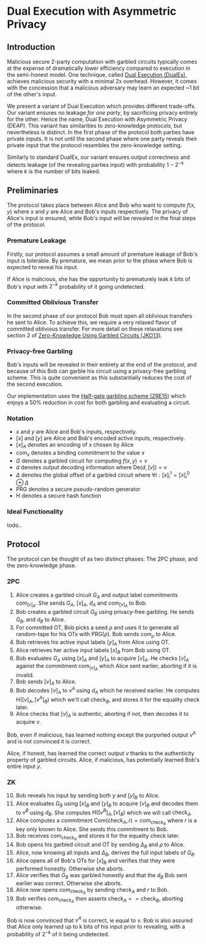 # Dual Execution with Asymmetric Privacy

## Introduction

Malicious secure 2-party computation with garbled circuits typically comes at the expense of dramatically lower efficiency compared to execution in the semi-honest model. One technique, called [Dual Execution (DualEx)](https://www.iacr.org/archive/pkc2006/39580468/39580468.pdf), achieves malicious security with a minimal 2x overhead. However, it comes with the concession that a malicious adversary may learn an expected ~1 bit of the other's input.

We present a variant of Dual Execution which provides different trade-offs. Our variant ensures no leakage _for one party_, by sacrificing privacy entirely for the other. Hence the name, Dual Execution with Asymmetric Privacy (DEAP). This variant has similarities to zero-knowledge protocols, but nevertheless is distinct. In the first phase of the protocol both parties have private inputs. It is not until the second phase where one party reveals their private input that the protocol resembles the zero-knowledge setting.

Similarly to standard DualEx, our variant ensures output correctness and detects leakage (of the revealing parties input) with probability $1 - 2^{-k}$ where $k$ is the number of bits leaked.

## Preliminaries

The protocol takes place between Alice and Bob who want to compute $f(x, y)$ where $x$ and $y$ are Alice and Bob's inputs respectively. The privacy of Alice's input is ensured, while Bob's input will be revealed in the final steps of the protocol.

### Premature Leakage

Firstly, our protocol assumes a small amount of premature leakage of Bob's input is tolerable. By premature, we mean prior to the phase where Bob is expected to reveal his input.

If Alice is malicious, she has the opportunity to prematurely leak $k$ bits of Bob's input with $2^{-k}$ probability of it going undetected.

### Committed Oblivious Transfer

In the second phase of our protocol Bob must open all oblivious transfers he sent to Alice. To achieve this, we require a very relaxed flavor of committed oblivious transfer. For more detail on these relaxations see section 2 of [Zero-Knowledge Using Garbled Circuits (JKO13)](https://eprint.iacr.org/2013/073.pdf).

### Privacy-free Garbling

Bob's inputs will be revealed in their entirety at the end of the protocol, and because of this Bob can garble his circuit using a privacy-free garbling scheme. This is quite convenient as this substantially reduces the cost of the second execution.

Our implementation uses the [Half-gate garbling scheme (ZRE15)](https://eprint.iacr.org/2014/756.pdf) which enjoys a 50% reduction in cost for both garbling and evaluating a circuit.

### Notation

* $x$ and $y$ are Alice and Bob's inputs, respectively.
* $[x]$ and $[y]$ are Alice and Bob's encoded active inputs, respectively.
* $[x]_A$ denotes an encoding of $x$ chosen by Alice
* $\mathsf{com}_x$ denotes a binding commitment to the value $x$
* $G$ denotes a garbled circuit for computing $f(x, y) = v$
* $d$ denotes output decoding information where $\mathsf{De}(d, [v]) = v$
* $\Delta$ denotes the global offset of a garbled circuit where $\forall i: [x]^{1}_i = [x]^{0}_i \oplus \Delta$
* $\mathsf{PRG}$ denotes a secure pseudo-random generator
* $\mathsf{H}$ denotes a secure hash function

### Ideal Functionality

todo..

## Protocol

The protocol can be thought of as two distinct phases: The 2PC phase, and the zero-knowledge phase.

### 2PC

1. Alice creates a garbled circuit $G_A$ and output label commitments $\mathsf{com}_{[v]_A}$. She sends $G_A$, $[x]_A$, $d_A$ and $\mathsf{com}_{[v]_A}$ to Bob.
2. Bob creates a garbled circuit $G_B$ using privacy-free garbling. He sends $G_B$, and $d_B$ to Alice.
3. For committed OT, Bob picks a seed $\rho$ and uses it to generate all random-tape for his OTs with $\mathsf{PRG}(\rho)$. Bob sends $\mathsf{com}_{\rho}$ to Alice.
4. Bob retrieves his active input labels $[y]_A$ from Alice using OT.
5. Alice retrieves her active input labels $[x]_B$ from Bob using OT.
6. Bob evaluates $G_A$ using $[x]_A$ and $[y]_A$ to acquire $[v]_A$. He checks $[v]_A$ against the commitment $\mathsf{com}_{[v]_A}$ which Alice sent earlier, aborting if it is invalid.
7. Bob sends $[v]_A$ to Alice.
8. Bob decodes $[v]_A$ to $v^A$ using $d_A$ which he received earlier. He computes $\mathsf{H}([v]_A, [v^A]_B)$ which we'll call $\mathsf{check}_B$, and stores it for the equality check later.
9. Alice checks that $[v]_A$ is authentic, aborting if not, then decodes it to acquire $v$.

Bob, even if malicious, has learned nothing except the purported output $v^A$ and is not convinced it is correct.

Alice, if honest, has learned the correct output $v$ thanks to the authenticity property of garbled circuits. Alice, if malicious, has potentially learned Bob's entire input $y$.

### ZK

10. Bob reveals his input by sending both $y$ and $[y]_B$ to Alice.
11. Alice evaluates $G_B$ using $[x]_B$ and $[y]_B$ to acquire $[v]_B$ and decodes them to $v^B$ using $d_B$. She computes $\mathsf{H}([v^B]_A, [v]_B)$ which we will call $\mathsf{check}_A$.
12. Alice computes a commitment $\mathsf{Com}(\mathsf{check}_A, r) = \mathsf{com}_{\mathsf{check}_A}$ where $r$ is a key only known to Alice. She sends this commitment to Bob.
13. Bob receives $\mathsf{com}_{\mathsf{check}_A}$ and stores it for the equality check later.
14. Bob opens his garbled circuit and OT by sending $\Delta_B$ and $\rho$ to Alice.
15. Alice, now knowing all inputs and $\Delta_B$, derives the full input labels of $G_B$.
16. Alice opens all of Bob's OTs for $[x]_B$ and verifies that they were performed honestly. Otherwise she aborts.
17. Alice verifies that $G_B$ was garbled honestly and that the $d_B$ Bob sent earlier was correct. Otherwise she aborts.
18. Alice now opens $\mathsf{com}_{\mathsf{check}_A}$ by sending $\mathsf{check}_A$ and $r$ to Bob.
19. Bob verifies $\mathsf{com}_{\mathsf{check}_A}$ then asserts $\mathsf{check}_A == \mathsf{check}_B$, aborting otherwise.

Bob is now convinced that $v^A$ is correct, ie equal to $v$. Bob is also assured that Alice only learned up to k bits of his input prior to revealing, with a probability of $2^{-k}$ of it being undetected.